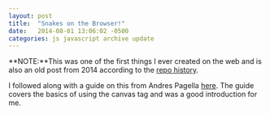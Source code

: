 ```yaml
---
layout: post
title:  "Snakes on the Browser!"
date:   2014-08-01 13:06:02 -0500
categories: js javascript archive update
---
```

**NOTE:**This was one of the first things I ever created on the web and is also an old post from 2014 according to the [repo history](https://github.com/cartothemax/snakejs/tree/master).

I followed along with a guide on this from Andres Pagella [here](http://www.andrespagella.com/snake-game).  The guide covers the basics of using the canvas tag and was a good introduction for me.

<div id="entry">
<script src="../../../../../../snakejs.js" type="text/javascript"></script>
